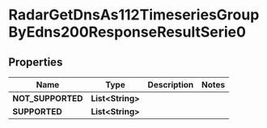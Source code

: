 

# RadarGetDnsAs112TimeseriesGroupByEdns200ResponseResultSerie0


## Properties

| Name | Type | Description | Notes |
|------------ | ------------- | ------------- | -------------|
|**NOT_SUPPORTED** | **List&lt;String&gt;** |  |  |
|**SUPPORTED** | **List&lt;String&gt;** |  |  |



